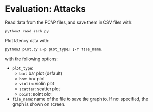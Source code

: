 # Evaluation: Attacks

Read data from the PCAP files, and save them in CSV files with:
```bash
python3 read_each.py
```

Plot latency data with:
```bash
python3 plot.py [-p plot_type] [-f file_name]
```
with the following options:
- `plot_type`:
  - `bar`: bar plot (default)
  - `box`: box plot
  - `violin`: violin plot
  - `scatter`: scatter plot
  - `point`: point plot
- `file_name`: name of the file to save the graph to.
If not specified, the graph is shown on screen.
